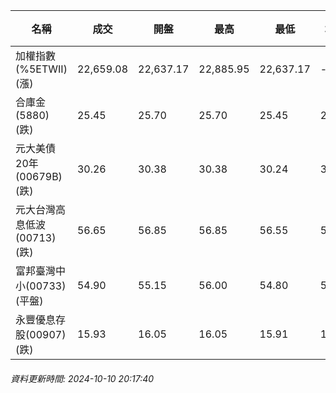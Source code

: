 | 名稱 | 成交 | 開盤 | 最高 | 最低 | 均價 | 成交金額(億) | 昨收 | 漲跌幅 | 漲跌 | 總量 | 昨量 | 振幅 |
| -------- | -------- | -------- | -------- |-------- | -------- | -------- |-------- |-------- |-------- | -------- | -------- |-------- |
|加權指數(%5ETWII) (漲)|22,659.08|22,637.17|22,885.95|22,637.17|-|4,079.61|22,611.39|0.21%|47.69|8,781,957|0|1.10%|
|合庫金(5880) (跌)|25.45|25.70|25.70|25.45|25.52|2.44|25.55|0.39%|0.10|9,570|14,662|0.98%|
|元大美債20年(00679B) (跌)|30.26|30.38|30.38|30.24|30.31|24.86|30.34|0.26%|0.08|82,031|108,021|0.46%|
|元大台灣高息低波(00713) (跌)|56.65|56.85|56.85|56.55|56.67|5.57|56.70|0.09%|0.05|9,824|15,672|0.53%|
|富邦臺灣中小(00733) (平盤)|54.90|55.15|56.00|54.80|55.16|0.610|54.90|0.00%|0.00|1,106|710|2.19%|
|永豐優息存股(00907) (跌)|15.93|16.05|16.05|15.91|15.95|0.725|16.00|0.44%|0.07|4,544|4,441|0.88%|
###### 資料更新時間: 2024-10-10 20:17:40